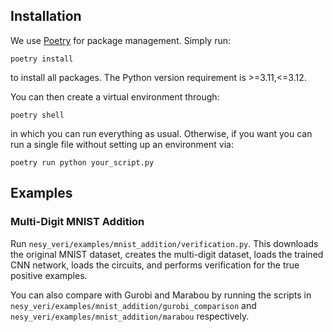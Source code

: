 ## Installation
We use [Poetry](https://python-poetry.org/) for package management. Simply run:
```
poetry install
```
to install all packages. The Python version requirement is >=3.11,<=3.12.


You can then create a virtual environment through:
```
poetry shell
```
in which you can run everything as usual. Otherwise, if you want you can run a single file without setting up an environment via:
```
poetry run python your_script.py
```

## Examples

### Multi-Digit MNIST Addition
Run ```nesy_veri/examples/mnist_addition/verification.py```. This downloads the original MNIST dataset, creates the multi-digit dataset, loads the trained CNN network, loads the circuits, and performs verification for the true positive examples. 

You can also compare with Gurobi and Marabou by running the scripts in ```nesy_veri/examples/mnist_addition/gurobi_comparison``` and ```nesy_veri/examples/mnist_addition/marabou``` respectively.